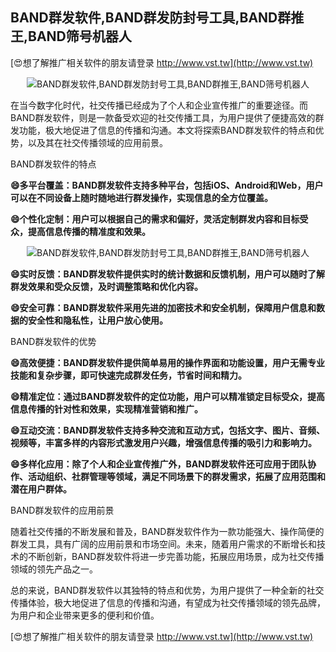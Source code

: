 ## **BAND群发软件,BAND群发防封号工具,BAND群推王,BAND筛号机器人**

[😍想了解推广相关软件的朋友请登录 http://www.vst.tw](http://www.vst.tw)

 <center><img src="https://vst.tw/MP4/tuiguang/png/6.png" alt="BAND群发软件,BAND群发防封号工具,BAND群推王,BAND筛号机器人"></center>

在当今数字化时代，社交传播已经成为了个人和企业宣传推广的重要途径。而BAND群发软件，则是一款备受欢迎的社交传播工具，为用户提供了便捷高效的群发功能，极大地促进了信息的传播和沟通。本文将探索BAND群发软件的特点和优势，以及其在社交传播领域的应用前景。

BAND群发软件的特点

**😄多平台覆盖：BAND群发软件支持多种平台，包括iOS、Android和Web，用户可以在不同设备上随时随地进行群发操作，实现信息的全方位覆盖。**

**😄个性化定制：用户可以根据自己的需求和偏好，灵活定制群发内容和目标受众，提高信息传播的精准度和效果。**

 <center><img src="https://vst.tw/MP4/tuiguang/png/2.png" alt="BAND群发软件,BAND群发防封号工具,BAND群推王,BAND筛号机器人"></center>

**😄实时反馈：BAND群发软件提供实时的统计数据和反馈机制，用户可以随时了解群发效果和受众反馈，及时调整策略和优化内容。**

**😄安全可靠：BAND群发软件采用先进的加密技术和安全机制，保障用户信息和数据的安全性和隐私性，让用户放心使用。**

BAND群发软件的优势

**😄高效便捷：BAND群发软件提供简单易用的操作界面和功能设置，用户无需专业技能和复杂步骤，即可快速完成群发任务，节省时间和精力。**

**😄精准定位：通过BAND群发软件的定位功能，用户可以精准锁定目标受众，提高信息传播的针对性和效果，实现精准营销和推广。**

**😄互动交流：BAND群发软件支持多种交流和互动方式，包括文字、图片、音频、视频等，丰富多样的内容形式激发用户兴趣，增强信息传播的吸引力和影响力。**

**😄多样化应用：除了个人和企业宣传推广外，BAND群发软件还可应用于团队协作、活动组织、社群管理等领域，满足不同场景下的群发需求，拓展了应用范围和潜在用户群体。**

BAND群发软件的应用前景

随着社交传播的不断发展和普及，BAND群发软件作为一款功能强大、操作简便的群发工具，具有广阔的应用前景和市场空间。未来，随着用户需求的不断增长和技术的不断创新，BAND群发软件将进一步完善功能，拓展应用场景，成为社交传播领域的领先产品之一。

总的来说，BAND群发软件以其独特的特点和优势，为用户提供了一种全新的社交传播体验，极大地促进了信息的传播和沟通，有望成为社交传播领域的领先品牌，为用户和企业带来更多的便利和价值。

[😍想了解推广相关软件的朋友请登录 http://www.vst.tw](http://www.vst.tw)



